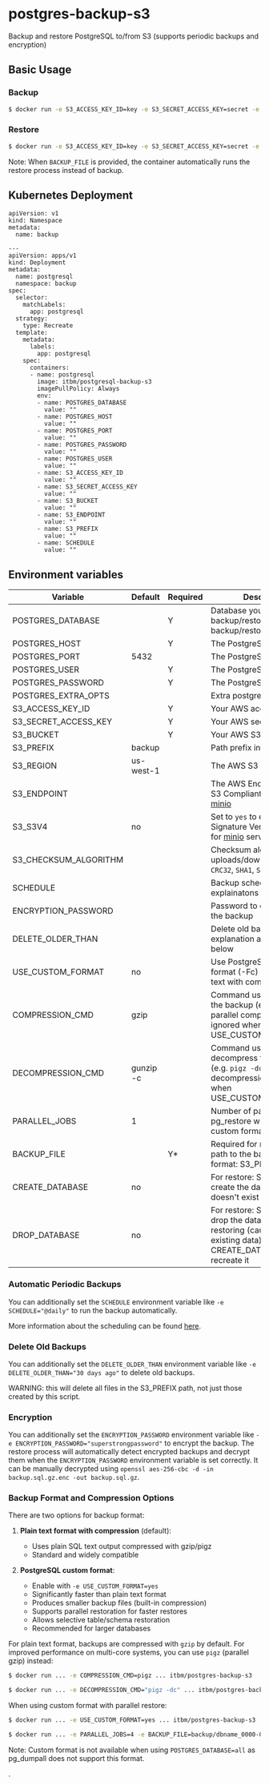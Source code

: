 # postgres-backup-s3

Backup and restore PostgreSQL to/from S3 (supports periodic backups and encryption)

## Basic Usage

### Backup

```sh
$ docker run -e S3_ACCESS_KEY_ID=key -e S3_SECRET_ACCESS_KEY=secret -e S3_BUCKET=my-bucket -e S3_PREFIX=backup -e POSTGRES_DATABASE=dbname -e POSTGRES_USER=user -e POSTGRES_PASSWORD=password -e POSTGRES_HOST=localhost itbm/postgres-backup-s3
```

### Restore

```sh
$ docker run -e S3_ACCESS_KEY_ID=key -e S3_SECRET_ACCESS_KEY=secret -e S3_BUCKET=my-bucket -e BACKUP_FILE=backup/dbname_0000-00-00T00:00:00Z.sql.gz -e POSTGRES_DATABASE=dbname -e POSTGRES_USER=user -e POSTGRES_PASSWORD=password -e POSTGRES_HOST=localhost -e CREATE_DATABASE=yes itbm/postgres-backup-s3
```

Note: When `BACKUP_FILE` is provided, the container automatically runs the restore process instead of backup.

## Kubernetes Deployment

```
apiVersion: v1
kind: Namespace
metadata:
  name: backup

---
apiVersion: apps/v1
kind: Deployment
metadata:
  name: postgresql
  namespace: backup
spec:
  selector:
    matchLabels:
      app: postgresql
  strategy:
    type: Recreate
  template:
    metadata:
      labels:
        app: postgresql
    spec:
      containers:
      - name: postgresql
        image: itbm/postgresql-backup-s3
        imagePullPolicy: Always
        env:
        - name: POSTGRES_DATABASE
          value: ""
        - name: POSTGRES_HOST
          value: ""
        - name: POSTGRES_PORT
          value: ""
        - name: POSTGRES_PASSWORD
          value: ""
        - name: POSTGRES_USER
          value: ""
        - name: S3_ACCESS_KEY_ID
          value: ""
        - name: S3_SECRET_ACCESS_KEY
          value: ""
        - name: S3_BUCKET
          value: ""
        - name: S3_ENDPOINT
          value: ""
        - name: S3_PREFIX
          value: ""
        - name: SCHEDULE
          value: ""
```

## Environment variables

| Variable             | Default   | Required | Description                                                                                                              |
|----------------------|-----------|----------|--------------------------------------------------------------------------------------------------------------------------|
| POSTGRES_DATABASE    |           | Y        | Database you want to backup/restore or 'all' to backup/restore everything                                               |
| POSTGRES_HOST        |           | Y        | The PostgreSQL host                                                                                                      |
| POSTGRES_PORT        | 5432      |          | The PostgreSQL port                                                                                                      |
| POSTGRES_USER        |           | Y        | The PostgreSQL user                                                                                                      |
| POSTGRES_PASSWORD    |           | Y        | The PostgreSQL password                                                                                                  |
| POSTGRES_EXTRA_OPTS  |           |          | Extra postgresql options                                                                                                 |
| S3_ACCESS_KEY_ID     |           | Y        | Your AWS access key                                                                                                      |
| S3_SECRET_ACCESS_KEY |           | Y        | Your AWS secret key                                                                                                      |
| S3_BUCKET            |           | Y        | Your AWS S3 bucket path                                                                                                  |
| S3_PREFIX            | backup    |          | Path prefix in your bucket                                                                                               |
| S3_REGION            | us-west-1 |          | The AWS S3 bucket region                                                                                                 |
| S3_ENDPOINT          |           |          | The AWS Endpoint URL, for S3 Compliant APIs such as [minio](https://minio.io)                                            |
| S3_S3V4              | no        |          | Set to `yes` to enable AWS Signature Version 4, required for [minio](https://minio.io) servers                           |
| S3_CHECKSUM_ALGORITHM|           |          | Checksum algorithm for S3 uploads/downloads (e.g. `CRC32`, `SHA1`, `SHA256`)                                             |
| SCHEDULE             |           |          | Backup schedule time, see explainatons below                                                                             |
| ENCRYPTION_PASSWORD  |           |          | Password to encrypt/decrypt the backup                                                                                   |
| DELETE_OLDER_THAN    |           |          | Delete old backups, see explanation and warning below                                                                    |
| USE_CUSTOM_FORMAT    | no        |          | Use PostgreSQL's custom format (-Fc) instead of plain text with compression                                              |
| COMPRESSION_CMD      | gzip      |          | Command used to compress the backup (e.g. `pigz` for parallel compression) - ignored when USE_CUSTOM_FORMAT=yes          |
| DECOMPRESSION_CMD    | gunzip -c |          | Command used to decompress the backup (e.g. `pigz -dc` for parallel decompression) - ignored when USE_CUSTOM_FORMAT=yes  |
| PARALLEL_JOBS        | 1         |          | Number of parallel jobs for pg_restore when using custom format backups                                                  |
| BACKUP_FILE          |           | Y*       | Required for restore. The path to the backup file in S3, format: S3_PREFIX/filename                                      |
| CREATE_DATABASE      | no        |          | For restore: Set to `yes` to create the database if it doesn't exist                                                     |
| DROP_DATABASE        | no        |          | For restore: Set to `yes` to drop the database before restoring (caution: destroys existing data). Use with CREATE_DATABASE=yes to recreate it |

### Automatic Periodic Backups

You can additionally set the `SCHEDULE` environment variable like `-e SCHEDULE="@daily"` to run the backup automatically.

More information about the scheduling can be found [here](http://godoc.org/github.com/robfig/cron#hdr-Predefined_schedules).

### Delete Old Backups

You can additionally set the `DELETE_OLDER_THAN` environment variable like `-e DELETE_OLDER_THAN="30 days ago"` to delete old backups.

WARNING: this will delete all files in the S3_PREFIX path, not just those created by this script.

### Encryption

You can additionally set the `ENCRYPTION_PASSWORD` environment variable like `-e ENCRYPTION_PASSWORD="superstrongpassword"` to encrypt the backup. The restore process will automatically detect encrypted backups and decrypt them when the `ENCRYPTION_PASSWORD` environment variable is set correctly. It can be manually decrypted using `openssl aes-256-cbc -d -in backup.sql.gz.enc -out backup.sql.gz`.

### Backup Format and Compression Options

There are two options for backup format:

1. **Plain text format with compression** (default):
   - Uses plain SQL text output compressed with gzip/pigz
   - Standard and widely compatible

2. **PostgreSQL custom format**:
   - Enable with `-e USE_CUSTOM_FORMAT=yes`
   - Significantly faster than plain text format
   - Produces smaller backup files (built-in compression)
   - Supports parallel restoration for faster restores
   - Allows selective table/schema restoration
   - Recommended for larger databases

For plain text format, backups are compressed with `gzip` by default. For improved performance on multi-core systems, you can use `pigz` (parallel gzip) instead:

```sh
$ docker run ... -e COMPRESSION_CMD=pigz ... itbm/postgres-backup-s3

$ docker run ... -e DECOMPRESSION_CMD="pigz -dc" ... itbm/postgres-backup-s3
```

When using custom format with parallel restore:

```sh
$ docker run ... -e USE_CUSTOM_FORMAT=yes ... itbm/postgres-backup-s3

$ docker run ... -e PARALLEL_JOBS=4 -e BACKUP_FILE=backup/dbname_0000-00-00T00:00:00Z.dump ... itbm/postgres-backup-s3
```

Note: Custom format is not available when using `POSTGRES_DATABASE=all` as pg_dumpall does not support this format.

.
